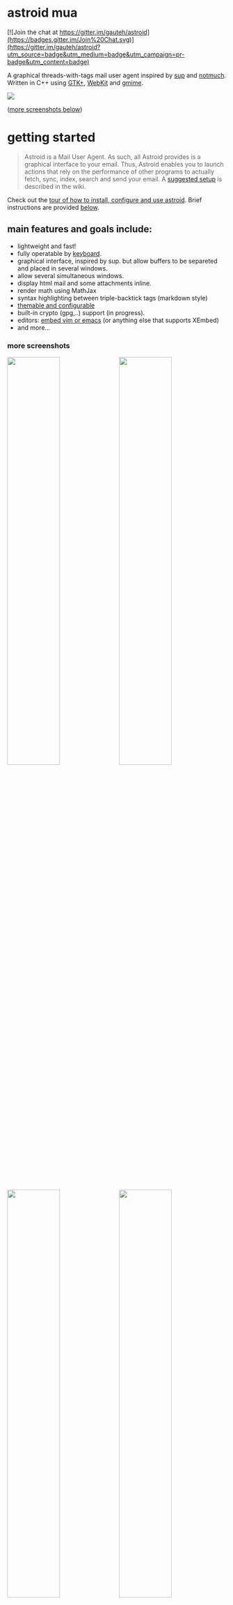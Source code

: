 # astroid mua

[![Join the chat at https://gitter.im/gauteh/astroid](https://badges.gitter.im/Join%20Chat.svg)](https://gitter.im/gauteh/astroid?utm_source=badge&utm_medium=badge&utm_campaign=pr-badge&utm_content=badge)

  A graphical threads-with-tags mail user agent inspired by [sup] and
  [notmuch]. Written in C++ using [GTK+], [WebKit] and [gmime].

  <a href="https://raw.githubusercontent.com/gauteh/astroid/master/doc/astroid-full-window.png">
    <img src="https://raw.githubusercontent.com/gauteh/astroid/master/doc/astroid-full-window.png">
  </a>

  ([more screenshots below](#more-screenshots))

# getting started

> Astroid is a Mail User Agent. As such, all Astroid provides is a graphical interface to your email. Thus, Astroid enables you to launch actions that rely on the performance of other programs to actually fetch, sync, index, search and send your email. A [suggested setup](https://github.com/gauteh/astroid/wiki/Astroid-in-your-general-mail-setup) is described in the wiki.

Check out the [tour of how to install, configure and use astroid](https://github.com/gauteh/astroid/wiki). Brief instructions are provided [below](#acquiring-astroid).

## main features and goals include:
* lightweight and fast!
* fully operatable by [keyboard](https://github.com/gauteh/astroid/wiki/Customizing-key-bindings).
* graphical interface, inspired by sup. but allow buffers to be separeted and placed in several windows.
* allow several simultaneous windows.
* display html mail and some attachments inline.
* render math using MathJax
* syntax highlighting between triple-backtick tags (markdown style)
* [themable and configurable](https://github.com/gauteh/astroid/wiki/Customizing-the-user-interface)
* built-in crypto (gpg,..) support (in progress).
* editors: [embed vim or emacs](https://github.com/gauteh/astroid/wiki/Customizing-editor) (or anything else that supports XEmbed)
* and more...

### more screenshots
  <a href="https://raw.githubusercontent.com/gauteh/astroid/master/doc/astroid-thread-view.png">
    <img src="https://raw.githubusercontent.com/gauteh/astroid/master/doc/astroid-thread-view.png" width="49%">
  </a> <a href="https://raw.githubusercontent.com/gauteh/astroid/master/doc/astroid-searching.png">
    <img src="https://raw.githubusercontent.com/gauteh/astroid/master/doc/astroid-searching.png" width="49%" style="float: right;">
  </a>
  <a href="https://raw.githubusercontent.com/gauteh/astroid/master/doc/astroid-editor-vim.png">
    <img src="https://raw.githubusercontent.com/gauteh/astroid/master/doc/astroid-editor-vim.png" width="49%">
  </a> <a href="https://raw.githubusercontent.com/gauteh/astroid/master/doc/astroid-compose-code-highlight.png">
    <img src="https://raw.githubusercontent.com/gauteh/astroid/master/doc/astroid-compose-code-highlight.png" width="49%" style="float: right;">
  </a>

## acquiring astroid

get astroid from:

` $ git clone https://github.com/gauteh/astroid.git `

## installation and usage

### compiling

` $ scons `

to run the tests do:

` $ scons test `

### installing

Configure with a prefix and install:
```
$ scons --prefix=/usr build
$ scons --prefix=/usr install
```

this will install the `astroid` binary into `/usr/bin/` and data files into `/usr/share/astroid/`. refer to the [installing section](https://github.com/gauteh/astroid/wiki/Compiling-and-Installing) in the wiki for more information.

### configuration

running astroid will make a new configuration file in `$XDG_CONFIG_HOME/astroid` (normally: `~/.config/astroid/`. refer to the [configuration section](https://github.com/gauteh/astroid/wiki/Astroid-setup) in the wiki for more information.

### running and usage

` $ ./astroid `

press `?` to get a list of available key bindings in the current mode, navigate up and down using `j` and `k`. refer to the [usage section](https://github.com/gauteh/astroid/wiki#usage) in the wiki for more information on usage and customization.

## patches, help, comments and bugs

Report on the [github page](https://github.com/gauteh/astroid) or to the mailinglist at: [astroidmail@googlegroups.com](https://groups.google.com/forum/#!forum/astroidmail), subscribe [online](https://groups.google.com/forum/#!forum/astroidmail) or by sending an email to:
[astroidmail+subscribe@googlegroups.com](mailto:astroidmail+subscribe@googlegroups.com).

Contributions to Astroid in the form of patches, documentation and testing are
very welcome. Information on how to
[contribute](https://github.com/gauteh/astroid/wiki/Contributing) to astroid
can be found in the wiki.

Also check out #astroid or #notmuch on irc.freenode.net.

## acknowledgements

  The main inspiration for astroid is the [sup] mail user agent. [sup]
  provided inspiration for [notmuch] which is a mail indexer. astroid is
  using [notmuch] as a backend.

  Some parts of the user interface and layout have been copied from or has been
  inspired by the [Geary] mail client. Also, some inspiration and code stems from
  [ner], another notmuch email client.

[sup]: http://sup-heliotrope.github.io
[notmuch]: http://notmuchmail.org/
[Geary]: http://www.yorba.org/projects/geary/
[gmime]: http://spruce.sourceforge.net/gmime/
[webkit]: http://webkitgtk.org/
[GPL]: https://www.gnu.org/copyleft/gpl.html
[scons]: http://www.scons.org/
[git]: http://git-scm.com/
[C++11]: http://en.wikipedia.org/wiki/C%2B%2B11
[boost]: http://www.boost.org/
[GTK+]: http://www.gtk.org/
[glib]: https://developer.gnome.org/glib/
[boost::property_tree]: http://www.boost.org/doc/libs/1_56_0/doc/html/property_tree.html
[ner]: http://the-ner.org/

## licensing

See [LICENSE.md](./LICENSE.md) for licensing information.
